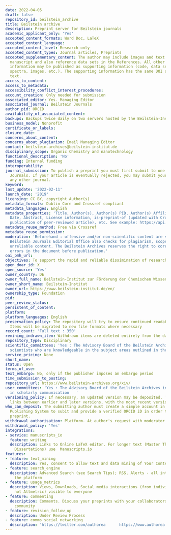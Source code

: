 ```yaml
---
date: 2022-04-05
draft: false
repository_id: beilstein_archive
title: Beilstein archive
description: Preprint server for Beilstein journals
academic_applicant_only: 'Yes'
accepted_content_formats: Word Doc, LaTeX
accepted_content_language:
accepted_content_level: Research only
accepted_content_types: Journal articles, Preprints
accepted_supplementary_content: The author may include images and text in the main
  manuscript and also reference data sets in the References. All other additional
  information may be published as supporting information (code, data sets, movies,
  spectra, images, etc.). The supporting information has the same DOI as the main
  text.
access_to_content:
access_to_metadata:
accessibility_conflict_interest_procedures:
account_creation: Only needed for submission
associated_editor: Yes. Managing Editor
associated_journal: Beilstein Journals
author_pid: ORCID
availability_of_associated_content:
backups: Backups twice daily on two servers hosted by the Beilstein-Institut
business_model: Nonprofit
certificate_or_labels:
closure_date:
concerns_about_content:
concerns_about_plagiarism: Email Managing Editor
contact: beilstein-archives@beilstein-institut.de
disciplinary_scope: Organic Chemistry and nanotechnology
functional_description: 'No'
funding: Internal funding
interoperability:
journal_submission: To publish a preprint you must first submit to one of the Beilstein
  Journals. If your article is eventually rejected, you may submit your preprint to
  any other journal.
keyword:
last_update: '2022-02-11'
launch_date: '2019'
licensing: CC BY, copyright Author(s)
metadata_formats: Dublin Core and Crossref compliant
metadata_languages: English
metadata_properties: 'Title, Author(s), Author(s) PID, Author(s) Affiliation, Posted
  Date, Abstract, License information, is-preprint-of (updated with Crossref upon
  publication of peer-reviewed article), etc. See example: https://api.crossref.org/v1/works/10.3762/bxiv.2020.78.v1'
metadata_reuse_method: Free via Crossref
metadata_reuse_permission:
moderation: 'Beforehand : offensive and/or non-scientific content are screened. The
  Beilstein Journals Editorial Office also checks for plagiarism, scope and scientifically
  unreliable content. The Beilstein Archives reserves the right to correct technical
  errors in the document before publication.'
oai_pmh_url:
objectives: To support the rapid and reliable dissimination of research.
open_doar_id: X
open_source: 'Yes'
owner_country: DE
owner_full_name: Beilstein-Institut zur Förderung der Chemischen Wissenschaften
owner_short_name: Beilstein-Institut
owner_url: https://www.beilstein-institut.de/en/
ownership_type: Foundation
pid:
peer_review_status:
persistent_of_content:
platform:
platform_languages: English
preservation_policy: The repository will try to ensure continued readability and accessibility.
  Items will be migrated to new file formats where necessary
record_count: 'Full text : 350'
remining_indrawn_item: Withdrawn items are deleted entirely from the database
repository_type: Disciplinary
scientific_committees: 'Yes : The Advisory Board of the Beilstein Archives includes
  scientists who are knowledgeable in the subject areas outlined in the scope.   '
service_pricing: None
short_name:
status: Open
terms_of_use:
text_embargo: No, only if the publisher imposes an embargo period
time_submission_to_posting:
repository_url: https://www.beilstein-archives.org/xiv/
user_committees: 'Yes : The Advisory Board of the Beilstein Archives includes leaders
  in scholarly communication   '
versioning_policy: If necessary, an updated version may be deposited. There will be
  links between earlier and later versions, with the most recent version clearly identified
who_can_deposit: The submitting author must create a simple account in the Beilstein
  Publishing System to subit and provide a verified ORCID iD in order to publish a
  preprint.
withdrawal_authorisation: Platform. At author's request with moderator approval
withdrawal_policy: 'Yes'
integrations:
- service: manuscripts_io
  feature: writing
  description: Links to Online LaTeX editor. For longer text (Master Theses and Ph.D.
    Dissertations) use  Manuscripts.io
features:
- feature: text_mining
  description: Yes, consent to allow text and data mining of Your Content
- feature: search_engine
  description: Advanced Search (see Search Tips); RSS, Alerts - all integrated into
    the platform
- feature: usage_metrics
  description: Views, Downloads, Social media interactions (from individual platforms
    not Altmetric) visible to everyone
- feature: commenting
  description: Comments. Discuss your preprints with your collaborators and the scientific
    community
- feature: revision_follow_up
  description: Under Review Process
- feature: comms_social_networking
  description: 'https://twitter.com/authorea      https://www.authorea.com/blog'
---
```



